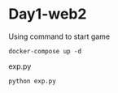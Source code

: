 # Day1-web2

Using command to start game
```
docker-compose up -d
```

exp.py
```
python exp.py
```
